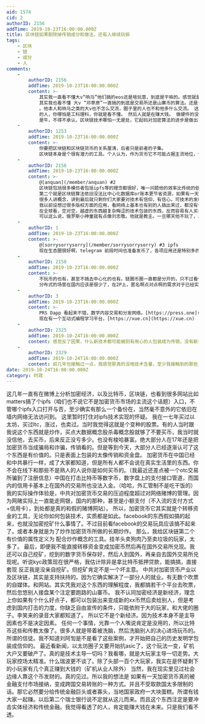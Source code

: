 ```yaml
---
aid: 1574
cid: 2
authorID: 2156
addTime: 2019-10-23T16:00:00.000Z
title: 区块链如果剔除掉传销成分和做法，还有人继续玩嘛
tags:
    - 区块
    - 链
    - 成分
    - 人
comments:
    -
        authorID: 2156
        addTime: 2019-10-23T16:00:00.000Z
        content: >-
            其实我一直看不懂大v“响马”他们搞的eos还是啥玩意，到底是干嘛的。感觉就是一个eos大户分点钱养着这些程序员在弄活一个基本是死了的币。一个eth的山寨币。如果那个支持他们的大户跑路了，那整个所谓的生态链就瞬间死亡。
            其实我也看不懂 大v “邓草原”一直搞的到底是交易所还是山寨币的算法。还是千万级别响应的数据库技术。我看了他三年的博，没看懂
            。他本人和响马之类的大v也不怎么交流，圈子里的人也不和他多什么交流。 这些都算是精英工程师或者开发者。 技术这个东西，稍微不是他行业
            的人，你哪怕是工科理科，你就是看不懂。 然后人就是在赚大钱。 做硬件的没做算法的赚钱快，做算法真的
            是牛，不得不承认，区块链技术哪怕一无是处，它起码对加密算法的进步是做出了不少贡献的。各种各样的新算法，总有一个会真正落地。
    -
        authorID: 1253
        addTime: 2019-10-23T16:00:00.000Z
        content: >-
            你要把区块链和区块链货币的关系厘清，后者只是前者的子集。
            区块链本身是个很有潜力的工具。个人认为，作为货币它不可能占据主流地位，但可以依附货币和交易从而在市场中发挥越来越大的力量。单纯的区块链货币可能会一直存在，但终究只是端枝末流。当然，世上不缺傻子，终归可以炒币，不时炒一下很正常。
    -
        authorID: 2156
        addTime: 2019-10-23T16:00:00.000Z
        content: >-
            @[anquan](/member/anquan) #2
            区块链包括很多模仿者包括ipfs等的理念都很好，唯一问题他的效率比传统的低，能耗比传统的高很多很多，用熵增的方式实现熵减的目的（非常诡异）。而且去中心化在国内根本玩不起来，所以的东西都必须被监管才能在阳光底下传播。你说你搞的跟暗网似的。
            第二个就是区块链算法依旧没法比中心化数据库or账本更节省资源，如果有一天有个算法可以做到这个事情，我觉得那个时候区块链才能真正鹊起，也许这本来就是镜花水月，永远做不到的吧。
            很多人讲概念，讲到最后就只剩你们大家要对技术有信仰，有信心。可技术的发明者受制于一两个人，这不也是中心化吗。谁掌握了算法，谁就是大爷。
            我以前设想过很多版权方面的应用，看网络上基本也有别的人搞出来过，都没有什么市场反应。
            在全球看，空对空，越虚的东西越复杂晦涩的技术包装的东西，反而容易有人买单。接盘。 你搞简单的，比如ipfs，人家不叼你，说太简单了。
            可以这么说，俄罗斯小神童就有点像刘忠敬。他就是教主。一旦哪天他不玩了，以太坊就死了。
    -
        authorID: 1
        addTime: 2019-10-23T16:00:00.000Z
        content: >-
            @[sorrysorrysorry](/member/sorrysorrysorry) #3 ipfs
            现在生态圈很好啊，telegram 前段时间也准备发币了，各项应用还是特别多的。随着分布式场景越来越多，区块链应用会越来越广泛。
    -
        authorID: 2158
        addTime: 2019-10-23T16:00:00.000Z
        content: >-
            不玩币的也有，甚至不搞去中心化的也有。链圈币圈一直都是分开的，只不过看你承不承认这些是区块链了：国内支付宝搞的区块链电子票据就挺好的，百度百科的编辑也上了区块链。之后还有更多的，比如商品溯源，物联网之类的，都有机会可以搞，而且跟币也扯不上关系。不过，我觉得国内的区块链应用估计也仅限于此。
            分布式的场景在国内应该是很少了，在2P上，匿名啊点对点啊的需求对于已经实名上网和毫无隐私可言的墙内用户来说没有什么吸引力，直接靠强有力的中心化数据库就可以保证处理效率，根本不需要什么共识机制之类的玩意，撑死上个拜占庭容错。在隐私和效率中要做权衡的恐怕也只有墙外用户了。主要也就2B会有些需求，比如以后做财务共享，要求记账公司把每家公司分开，保持中立性等等。不过这些更多依赖差分隐私或者全同态加密的技术，单纯的区块链不够。
    -
        authorID: 3
        addTime: 2019-10-23T16:00:00.000Z
        content: >-
            PRS Dapp 看起来不错，数字内容交易和分发网络。[https://press.one](https://press.one)
            现在有一个互动式编程学习平台，[https://xue.cn](https://xue.cn)
    -
        authorID: 2325
        addTime: 2019-10-24T16:00:00.000Z
        content: 感觉反了因果，什么新技术都可能被别有用心的人包装成为传销，没有新技术都可以创造伪技术伪科学。
    -
        authorID: 2329
        addTime: 2019-10-24T16:00:00.000Z
        content: 前几年也接触过一点，我感觉那真的没啥技术含量，至少我接触到的那些是，所以，我觉得除了传销骗钱之外，应该没啥玩的吧
date: 2019-10-24T16:00:00.000Z
category: 时政
---
```


这几年一直有在微博上分析加密经济，以及比特币，区块链，也看到很多网站比如matters搞了个ipfs（咱们也不说它不是加密货币市场的主流这个话题）入口，不管哪个ipfs入口打开与否，至少确实有那么一个备份在，当然毫不意外的它依旧在墙内网络无法访问到。 这里暂时打住对ipfs技术实现的怀疑。 我在一七年买过以太坊，买过ltc，涨过，也卖过。当时我觉得这就是个变种的股票。有的人当时跟我说这个东西就是炒作，买点大数据概念股杀毒概念股就够了不要买币，我当时就没信他，去买币，后来反正没亏多少。也没有梭哈暴富。绝大部分人在17年还是把加密货币当成骗局和诈骗，传销看的。但是等到今天，大部分人已经逐渐认可了这个东西是有价值的。只是表面上包装的太像传销和资金盘。 加密货币在中国已经和中共暴行一样，成了大家都知道，但是所有人都不会说在真实生活里的东西。你不会在线下和那些不是熟人的人说你是如何买币的。（我最近还差点被一个otc交易所骗到了注册信息）中国在打击比特币等数字币，数字盘上的支付接口管道，而国内的信用卡基本上在国外的交易所也没法入金。（哈哈，外汇管制不是吃干饭的）我的实际操作体验是，中共对加密货币交易的压迫程度超过对网络赌博的管理。因为网赌实际上一直能走网银，国内的那种，甚至是小额支付（不入流的支付方式+信用卡），到处都是真的和假的赌博网站）。 所以，加密货币它其实就是个转移资金的工具，无论你如何包装技术，实质都是如此。facebook的东西假如搞的起来，也就没加密挖矿什么事情了。不过目前看facebook的交易玩具应该搞不起来了。或者本身就是为了炒作加密货币所做的长期炒作。 那么，我给区块链第二个有价值的属性定义为 配合炒作概念的工具。挂羊头卖狗肉乃至卖垃圾的玩家，太多了。 最后，即便我不能直接转移资金变成加密币然后再在国外交易所兑现。我还可以自己挖矿，挖到的数字货币保存好，然后人到国外，再亲自去国外交易所兑现呢。听说kyc政策现在很严格，我估计除非是拿比特币抵押贷款，能搞搞，直接套现 反正我是没亲自挖矿。但挖矿肯定不是一个坏主意。 中共对加密货币产业以及区块链，其实是支持扶持的。因为它确实解决了一部分人的就业。有无数个吹票的自媒体。和网站。其实凭我对这个东西的理解程度，我都搞若干个平台去吹票，然后忽悠别人接盘某个注定要跑路的山寨币。 我不认同加密经济是新经济，理念上你如果有个什么好点子，都可以包装出来变成新的xx币然后卖给别人，但是考虑到国内打击的力度，你缺乏自由宣传的条件，只能依附于大的玩家，和大佬的圈子。李笑来的录音大家都知道了。 所以它不是个新经济。因为技术本身不是主导因素也不是决定因素。 任何一个事情，光靠一个人嘴说肯定是没用的，所以比特币这些和传教太像了。很多人就是带着被洗脑，然后洗脑别人的决心进场玩币的。所谓的信徒。我不知道刘阿訇是不是看了这些案例，才开始把自己的历史发明学包装成信仰的。 最近看新闻，以太坊圈子又要开始抗asic了，这个玩法一变，矿机大户又要破产了。真的是技术主导一切吗？我看哪，就是大玩家主导一切走势。大玩家控场太精准。什么瑞波更不谈了。除了头部一百个大玩家，我实在是怀疑剩下的小玩家有几个真正赚到大钱的（矿机从业人除外） 当然，我在现实里见过社会边缘人靠这个币发财的。真的见过。所以我的想法是 如果有一天加密货币真的被金融支付市场接纳，变成跨国交易转账的一种方式。并且不受取款国太多限制的话。那它必然要分给传统金融巨头或者寡头，当地国家政府一大块蛋糕。所谓有钱大家一起赚。以后第二个瑞士银行说不定就从这儿而来。而且这个东西注定是要冲击实体经济和传统金融。我觉得看透了的人，肯定能赚大钱在未来。只是我们看不透。
